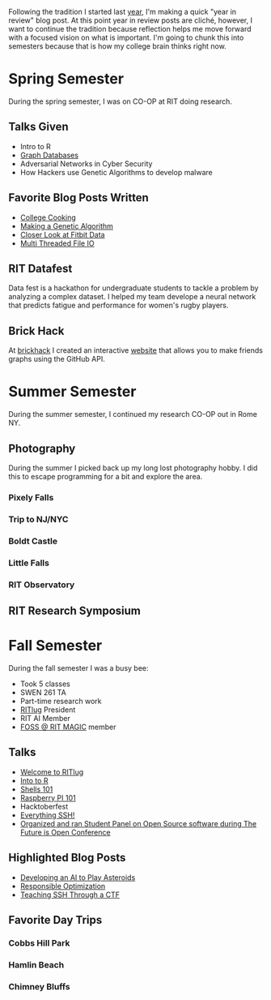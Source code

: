 Following the tradition I started last [year](https://jrtechs.net/other/2018-in-review), I'm making a quick "year in review" blog post.
At this point year in review posts are cliché, however, I want to continue the tradition because reflection helps me move forward with a focused vision on what is important. 
I'm going to chunk this into semesters because that is how my college brain thinks right now.

# Spring Semester

During the spring semester, I was on CO-OP at RIT doing research.

## Talks Given

- Intro to R
- [Graph Databases](https://ritlug.com/talks/2019/03/01/graph-databases/)
- Adversarial Networks in Cyber Security
- How Hackers use Genetic Algorithms to develop malware

## Favorite Blog Posts Written

- [College Cooking](https://jrtechs.net/other/college-cookbook)
- [Making a Genetic Algorithm](https://jrtechs.net/data-science/lets-build-a-genetic-algorithm)
- [Closer Look at Fitbit Data](https://jrtechs.net/data-science/a-closer-look-at-fitbit-data)
- [Multi Threaded File IO](https://jrtechs.net/programming/multi-threaded-file-io)


## RIT Datafest

Data fest is a hackathon for undergraduate students to tackle a problem by analyzing a complex dataset.
I helped my team develope a neural network that predicts fatigue and performance for women's rugby players.


## Brick Hack

At [brickhack](https://www.brickhack.io/) I created an interactive [website](https://github-graphs.com/) that allows you to make friends graphs using the GitHub API.


# Summer Semester

During the summer semester, I continued my research CO-OP out in Rome NY.

## Photography

During the summer I picked back up my long lost photography hobby.
I did this to escape programming for a bit and explore the area.

### Pixely Falls

### Trip to NJ/NYC


### Boldt Castle


### Little Falls


### RIT Observatory


## RIT Research Symposium


# Fall Semester

During the fall semester I was a busy bee:

- Took 5 classes
- SWEN 261 TA
- Part-time research work
- [RITlug](https://ritlug.com) President
- RIT AI Member
- [FOSS @ RIT MAGIC](https://fossrit.github.io/) member

## Talks

- [Welcome to RITlug](https://ritlug.com/talks/2019/08/30/welcome-to-ritlug/)
- [Into to R](http://rit-scg.com/workshop/2019/09/30/programming-in-R/)
- [Shells 101](https://ritlug.com/talks/2019/09/30/shells/)
- [Raspberry PI 101](https://ritlug.com/talks/2019/10/25/pi-fest/)
- Hacktoberfest
- [Everything SSH!](https://jrtechs.net/open-source/teaching-ssh-through-a-ctf)
- [Organized and ran Student Panel on Open Source software during The Future is Open Conference](https://fossrit.github.io/events/2019/10/26/the-future-is-open/)


## Highlighted Blog Posts

- [Developing an AI to Play Asteroids](https://jrtechs.net/data-science/developing-an-ai-to-play-asteroids-part-1) 
- [Responsible Optimization](https://jrtechs.net/other/responsible-optimization)
- [Teaching SSH Through a CTF](https://jrtechs.net/open-source/teaching-ssh-through-a-ctf)

## Favorite Day Trips

### Cobbs Hill Park

### Hamlin Beach

### Chimney Bluffs